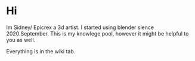 # Hi
Im Sidney/ Epicrex a 3d artist.
I started using blender sience 2020.September. This is my knowlege pool, however it might be helpful to you as well.

Everything is in the wiki tab.
